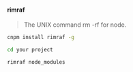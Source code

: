 #### rimraf 
> The UNIX command rm -rf for node.

```sh
cnpm install rimraf -g

cd your project

rimraf node_modules
```